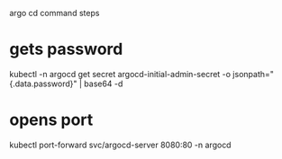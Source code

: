 argo cd command steps

# gets password
kubectl -n argocd get secret argocd-initial-admin-secret -o jsonpath="{.data.password}" | base64 -d

# opens port
kubectl port-forward svc/argocd-server 8080:80 -n argocd
